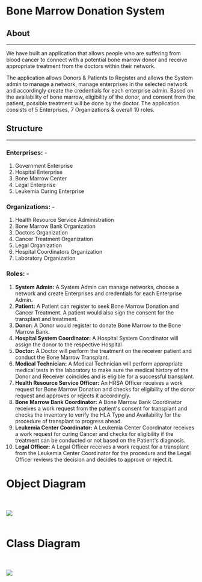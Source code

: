 # **Bone Marrow Donation System**

## **About**

----------------------------------------------------------------------------------------------------

We have built an application that allows people who are suffering from blood cancer to connect with a potential bone marrow donor and receive appropriate treatment from the doctors within their network.

The application allows Donors & Patients to Register and allows the System admin to manage a network, manage enterprises in the selected network and accordingly create the credentials for each enterprise admin. Based on the availability of bone marrow, eligibility of the donor, and consent from the patient, possible treatment will be done by the doctor. The application consists of 5 Enterprises, 7 Organizations & overall 10 roles.

## **Structure**

----------------------------------------------------------------------------------------------------

### **Enterprises: -**

1. Government Enterprise
2. Hospital Enterprise
3. Bone Marrow Center
4. Legal Enterprise
5. Leukemia Curing Enterprise

### **Organizations: -**

1. Health Resource Service Administration
2. Bone Marrow Bank Organization
3. Doctors Organization
4. Cancer Treatment Organization
5. Legal Organization
6. Hospital Coordinators Organization
7. Laboratory Organization

### **Roles: -**

1. **System Admin:** A System Admin can manage networks, choose a network and create Enterprises and credentials for each Enterprise Admin.
2. **Patient:** A Patient can register to seek Bone Marrow Donation and Cancer Treatment. A patient would also sign the consent for the transplant and treatment.
3. **Donor:** A Donor would register to donate Bone Marrow to the Bone Marrow Bank.
4. **Hospital System Coordinator:** A Hospital System Coordinator will assign the donor to the respective Hospital
5. **Doctor:** A Doctor will perform the treatment on the receiver patient and conduct the Bone Marrow Transplant.
6. **Medical Technician:** A Medical Technician will perform appropriate medical tests in the laboratory to make sure the medical history of the Donor and Receiver coincides and is eligible for a successful transplant.
7. **Health Resource Service Officer:** An HRSA Officer receives a work request for Bone Marrow Donation and checks for eligibility of the donor request and approves or rejects it accordingly.
8. **Bone Marrow Bank Coordinator:** A Bone Marrow Bank Coordinator receives a work request from the patient's consent for transplant and checks the inventory to verify the HLA Type and Availability for the procedure of transplant to progress ahead.
9. **Leukemia Center Coordinator:** A Leukemia Center Coordinator receives a work request for curing Cancer and checks for eligibility if the treatment can be conducted or not based on the Patient's diagnosis.
10. **Legal Officer:** A Legal Officer receives a work request for a transplant from the Leukemia Center Coordinator for the procedure and the Legal Officer reviews the decision and decides to approve or reject it.

# **Object Diagram**

<br>
<br>
<image src="Object_Diagram.jpeg">
<br>
<br>

# **Class Diagram**

<br>
<br>
<image src="Class_Diagram.jpg">
<br>
<br>
